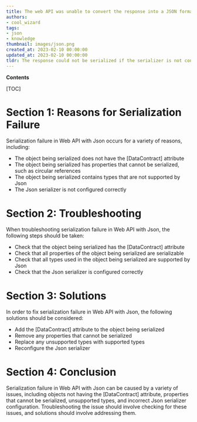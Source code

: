 ```yaml
---
title: The web API was unable to convert the response into a JSON format
authors:
- cool_wizard
tags:
- json
- knowledge
thumbnail: images/json.png
created_at: 2023-02-10 00:00:00
updated_at: 2023-02-10 00:00:00
tldr: The response could not be serialized if the serializer is not configured correctly.
---
```


**Contents**

[TOC]

# Section 1: Reasons for Serialization Failure

Serialization failure in Web API with Json occurs for a variety of reasons, including:

- The object being serialized does not have the [DataContract] attribute
- The object being serialized has properties that cannot be serialized, such as circular references
- The object being serialized contains types that are not supported by Json
- The Json serializer is not configured correctly

# Section 2: Troubleshooting

When troubleshooting serialization failure in Web API with Json, the following steps should be taken:

- Check that the object being serialized has the [DataContract] attribute
- Check that all properties of the object being serialized are serializable
- Check that all types used in the object being serialized are supported by Json
- Check that the Json serializer is configured correctly

# Section 3: Solutions

In order to fix serialization failure in Web API with Json, the following solutions should be considered:

- Add the [DataContract] attribute to the object being serialized
- Remove any properties that cannot be serialized
- Replace any unsupported types with supported types
- Reconfigure the Json serializer

# Section 4: Conclusion

Serialization failure in Web API with Json can be caused by a variety of issues, including objects not having the [DataContract] attribute, properties that cannot be serialized, unsupported types, and incorrect Json serializer configuration. Troubleshooting the issue should involve checking for these issues, and solutions should involve addressing them.
